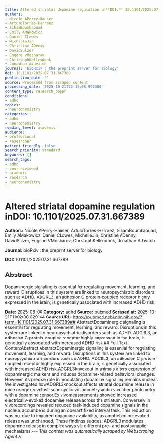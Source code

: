```yaml
---
title: Altered striatal dopamine regulation in**DOI:** 10.1101/2025.07.31.667389
authors:
- Nicole APerry-Hauser
- ArturoTorres-Herraez
- SihamBoumhaouad
- Emily AMakowicz
- Daniel CLowes
- MichelleJin
- Christine ADenny
- DavidSulzer
- Eugene VMosharov
- ChristophKellendonk
- Jonathan AJavitch
journal: 'bioRxiv : the preprint server for biology'
doi: 10.1101/2025.07.31.667389
publication_date: ''
source: Processed from scraped content
processing_date: '2025-10-21T22:15:08.992380'
content_type: research_paper
conditions:
- adhd
topics:
- neurochemistry
categories:
- adhd
- neurochemistry
reading_level: academic
audience:
- professional
- researcher
patient_friendly: false
search_priority: standard
keywords: []
search_tags:
- adhd
- peer-reviewed
- academic
- research
- neurochemistry
---
```


# Altered striatal dopamine regulation in**DOI:** 10.1101/2025.07.31.667389

**Authors:** Nicole APerry-Hauser, ArturoTorres-Herraez, SihamBoumhaouad, Emily AMakowicz, Daniel CLowes, MichelleJin, Christine ADenny, DavidSulzer, Eugene VMosharov, ChristophKellendonk, Jonathan AJavitch

**Journal:** bioRxiv : the preprint server for biology

**DOI:** 10.1101/2025.07.31.667389

## Abstract

Dopaminergic signaling is essential for regulating movement, learning, and reward. Disruptions in this system are linked to neuropsychiatric disorders such as ADHD. ADGRL3, an adhesion G protein-coupled receptor highly expressed in the brain, is genetically associated with increased ADHD risk.

**Date:** 2025-08-06
**Category:** adhd
**Source:** pubmed
**Scraped at:** 2025-10-21T11:02:38.629144
**Source URL:** https://pubmed.ncbi.nlm.nih.gov/?term=10.1101/2025.07.31.667389## AbstractDopaminergic signaling is essential for regulating movement, learning, and reward. Disruptions in this system are linked to neuropsychiatric disorders such as ADHD. ADGRL3, an adhesion G protein-coupled receptor highly expressed in the brain, is genetically associated with increased ADHD risk.## Full Text ContentAbstract AbstractDopaminergic signaling is essential for regulating movement, learning, and reward. Disruptions in this system are linked to neuropsychiatric disorders such as ADHD. ADGRL3, an adhesion G protein-coupled receptor highly expressed in the brain, is genetically associated with increased ADHD risk.ADGRL3knockout in animals alters expression of dopaminergic markers and induces dopamine-related behavioral changes. However, its precise role in modulating dopamine signaling remains unclear. We investigated howADGRL3knockout affects striatal dopamine release in mice usingex vivofast-scan cyclic voltammetry andin vivofiber photometry with a dopamine sensor.Ex vivomeasurements showed increased electrically-evoked dopamine release across the striatum. Conversely,in vivorecordings revealed reduced task-induced dopamine signals in the nucleus accumbens during an operant fixed interval task. This reduction was not due to impaired dopamine availability, as amphetamine-evoked release was unchanged. These findings suggest ADGRL3 modulates dopamine release in complex ways via different pre- and postsynaptic mechanisms.---
*This content was automatically scraped by Webscraping Agent A*